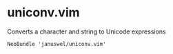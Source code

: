 uniconv.vim
===========

Converts a character and string to Unicode expressions

```vim
NeoBundle 'januswel/uniconv.vim'
```
